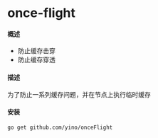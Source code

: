 # once-flight

#### 概述
- 防止缓存击穿
- 防止缓存穿透

#### 描述
为了防止一系列缓存问题，并在节点上执行临时缓存

#### 安装
```azure
go get github.com/yino/onceFlight
```
